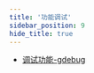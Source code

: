 ```yaml
---
title: '功能调试'
sidebar_position: 9
hide_title: true
---
```


- [调试功能-gdebug](output/goframe-v2.4-md/组件列表/功能调试/调试功能-gdebug)